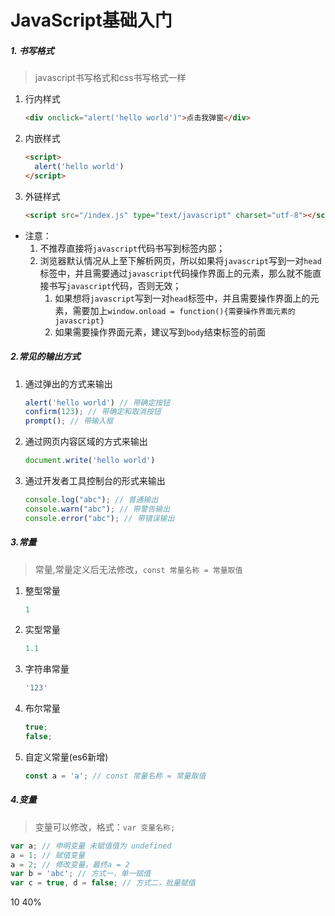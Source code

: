 # JavaScript基础入门

##### 1. 书写格式

> javascript书写格式和css书写格式一样

1. 行内样式

   ```html
   <div onclick="alert('hello world')">点击我弹窗</div>
   ```

2. 内嵌样式

   ```html
   <script>
     alert('hello world')
   </script>
   ```

3. 外链样式

   ```html
   <script src="/index.js" type="text/javascript" charset="utf-8"></script>
   ```
- 注意：
  1. 不推荐直接将`javascript`代码书写到标签内部；
  2. 浏览器默认情况从上至下解析网页，所以如果将`javascript`写到一对`head`标签中，并且需要通过`javascript`代码操作界面上的元素，那么就不能直接书写`javascript`代码，否则无效；
     1. 如果想将`javascript`写到一对`head`标签中，并且需要操作界面上的元素，需要加上`window.onload = function(){需要操作界面元素的javascript}`
     2. 如果需要操作界面元素，建议写到`body`结束标签的前面

##### 2.常见的输出方式

1. 通过弹出的方式来输出

   ```js
   alert('hello world') // 带确定按钮
   confirm(123); // 带确定和取消按钮
   prompt(); // 带输入框
   ```
   
2. 通过网页内容区域的方式来输出

   ```js
   document.write('hello world')
   ```
   
3. 通过开发者工具控制台的形式来输出

   ```js
   console.log("abc"); // 普通输出
   console.warn("abc"); // 带警告输出
   console.error("abc"); // 带错误输出
   ```
   
##### 3.常量

> 常量,常量定义后无法修改，`const 常量名称 = 常量取值`

1. 整型常量

   ```js
   1
   ```

2. 实型常量

   ```js
   1.1
   ```

3. 字符串常量

   ```js
   '123'
   ```

4. 布尔常量

   ```js
   true;
   false;
   ```

5. 自定义常量(es6新增)

   ```js
   const a = 'a'; // const 常量名称 = 常量取值
   ```

##### 4.变量

> 变量可以修改，格式：`var 变量名称;`

```js
var a; // 申明变量 未赋值值为 undefined
a = 1; // 赋值变量 
a = 2; // 修改变量，最终a = 2
var b = 'abc'; // 方式一，单一赋值
var c = true, d = false; // 方式二，批量赋值
```

10 40%

